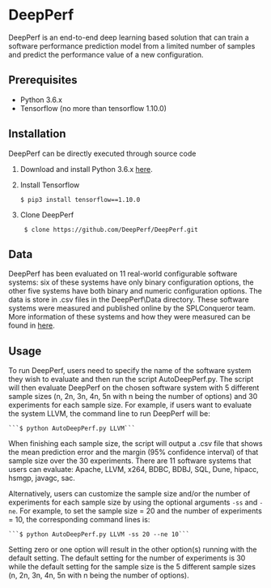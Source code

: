 # DeepPerf

DeepPerf is an end-to-end deep learning based solution that can train a software performance prediction model from a limited number of samples and predict the performance value of a new configuration. 

## Prerequisites

- Python 3.6.x
- Tensorflow (no more than tensorflow 1.10.0)

## Installation

DeepPerf can be directly executed through source code

1. Download and install Python 3.6.x [here](https://www.python.org/downloads/).

2. Install Tensorflow

    ```$ pip3 install tensorflow==1.10.0```

3. Clone DeepPerf

    ``` $ clone https://github.com/DeepPerf/DeepPerf.git```


## Data

DeepPerf has been evaluated on 11 real-world configurable software systems: six of these systems have only binary configuration options, the other five systems have both binary and numeric configuration options. The data is store in .csv files in the DeepPerf\Data directory. These software systems were measured and published online by the SPLConqueror team. More information of these systems and how they were measured can be found in [here](http://www.fosd.de/SPLConqueror/).

## Usage

To run DeepPerf, users need to specify the name of the software system they wish to evaluate and then run the script AutoDeepPerf.py. The script will then evaluate DeepPerf on the chosen software system with 5 different sample sizes (n, 2n, 3n, 4n, 5n with n being the number of options) and 30 experiments for each sample size. For example, if users want to evaluate the system LLVM, the command line to run DeepPerf will be:

    ```$ python AutoDeepPerf.py LLVM```

When finishing each sample size, the script will output a .csv file that shows the mean prediction error and the margin (95% confidence interval) of that sample size over the 30 experiments. There are 11 software systems that users can evaluate: Apache, LLVM, x264, BDBC, BDBJ, SQL, Dune, hipacc, hsmgp, javagc, sac. 

Alternatively, users can customize the sample size and/or the number of experiments for each sample size by using the optional arguments ```-ss``` and ```-ne```. For example, to set the sample size = 20 and the number of experiments = 10, the corresponding command lines is:

    ```$ python AutoDeepPerf.py LLVM -ss 20 --ne 10```

Setting zero or one option will result in the other option(s) running with the default setting. The default setting for the number of experiments is 30 while the default setting for the sample size is the 5 different sample sizes (n, 2n, 3n, 4n, 5n with n being the number of options).
   
    


    



